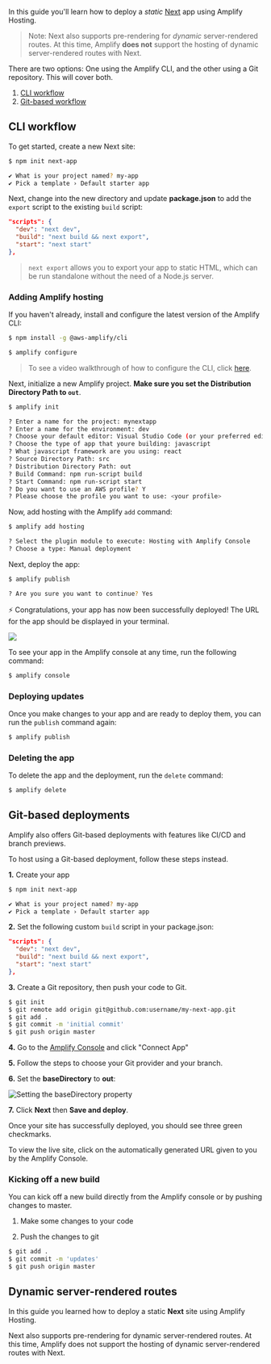 In this guide you'll learn how to deploy a *static* [Next](https://nextjs.org/) app using Amplify Hosting.

> Note: Next also supports pre-rendering for *dynamic* server-rendered routes. At this time, Amplify **does not** support the hosting of dynamic server-rendered routes with Next.

There are two options: One using the Amplify CLI, and the other using a Git repository. This will cover both.

1. [CLI workflow](#cli-workflow)
2. [Git-based workflow](#git-based-deployments)

## CLI workflow

To get started, create a new Next site:

```sh
$ npm init next-app

✔ What is your project named? my-app
✔ Pick a template › Default starter app
```

Next, change into the new directory and update __package.json__ to add the `export` script to the existing `build` script:

```json
"scripts": {
  "dev": "next dev",
  "build": "next build && next export",
  "start": "next start"
},
```

> `next export` allows you to export your app to static HTML, which can be run standalone without the need of a Node.js server.

### Adding Amplify hosting

If you haven't already, install and configure the latest version of the Amplify CLI:

```sh
$ npm install -g @aws-amplify/cli

$ amplify configure
```

> To see a video walkthrough of how to configure the CLI, click [here](https://www.youtube.com/watch?v=fWbM5DLh25U).

Next, initialize a new Amplify project. __Make sure you set the Distribution Directory Path to `out`__.

```sh
$ amplify init

? Enter a name for the project: mynextapp
? Enter a name for the environment: dev
? Choose your default editor: Visual Studio Code (or your preferred editor)
? Choose the type of app that youre building: javascript
? What javascript framework are you using: react
? Source Directory Path: src
? Distribution Directory Path: out
? Build Command: npm run-script build
? Start Command: npm run-script start
? Do you want to use an AWS profile? Y
? Please choose the profile you want to use: <your profile>
```

Now, add hosting with the Amplify `add` command:

```sh
$ amplify add hosting

? Select the plugin module to execute: Hosting with Amplify Console
? Choose a type: Manual deployment
```

Next, deploy the app:

```sh
$ amplify publish

? Are you sure you want to continue? Yes
```

⚡️ Congratulations, your app has now been successfully deployed! The URL for the app should be displayed in your terminal.

![](https://dev-to-uploads.s3.amazonaws.com/i/bc06wo8unppp7am869ra.png)

To see your app in the Amplify console at any time, run the following command:

```sh
$ amplify console
```

### Deploying updates

Once you make changes to your app and are ready to deploy them, you can run the `publish` command again:

```sh
$ amplify publish
```

### Deleting the app

To delete the app and the deployment, run the `delete` command:

```sh
$ amplify delete
```

## Git-based deployments

Amplify also offers Git-based deployments with features like CI/CD and branch previews.

To host using a Git-based deployment, follow these steps instead.

__1.__ Create your app

```sh
$ npm init next-app

✔ What is your project named? my-app
✔ Pick a template › Default starter app
```

__2.__ Set the following custom `build` script in your package.json:

```json
"scripts": {
  "dev": "next dev",
  "build": "next build && next export",
  "start": "next start"
},
```

__3.__ Create a Git repository, then push your code to Git.

```sh
$ git init
$ git remote add origin git@github.com:username/my-next-app.git
$ git add .
$ git commit -m 'initial commit'
$ git push origin master
```

__4.__ Go to the [Amplify Console](https://console.aws.amazon.com/amplify) and click "Connect App"

__5.__ Follow the steps to choose your Git provider and your branch.

__6.__ Set the __baseDirectory__ to __out__:

![Setting the baseDirectory property](https://dev-to-uploads.s3.amazonaws.com/i/edt8ccos33addseu2c06.png)

__7.__ Click __Next__ then __Save and deploy__.

Once your site has successfully deployed, you should see three green checkmarks.

To view the live site, click on the automatically generated URL given to you by the Amplify Console.

### Kicking off a new build

You can kick off a new build directly from the Amplify console or by pushing changes to master.

1. Make some changes to your code

2. Push the changes to git

```sh
$ git add .
$ git commit -m 'updates'
$ git push origin master
```

## Dynamic server-rendered routes

In this guide you learned how to deploy a static __Next__ site using Amplify Hosting.

Next also supports pre-rendering for dynamic server-rendered routes. At this time, Amplify does not support the hosting of dynamic server-rendered routes with Next.
